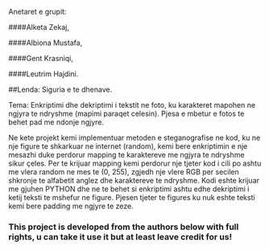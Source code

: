 Anetaret e grupit:

####Alketa Zekaj,

####Albiona Mustafa,

####Gent Krasniqi,

####Leutrim Hajdini.

##Lenda: Siguria e te dhenave.

Tema: Enkriptimi dhe dekriptimi i tekstit ne foto, ku karakteret mapohen ne ngjyra te ndryshme (mapimi paraqet celesin). Pjesa e mbetur e fotos te behet pad me ndonje ngjyre.


Ne kete projekt kemi implementuar metoden e steganografise ne kod, ku ne nje figure te shkarkuar ne internet (random), kemi bere enkriptimin e nje mesazhi duke perdorur mapping te karaktereve me ngjyra te ndryshme sikur çeles.
Per te krijuar mapping kemi perdorur nje tjeter kod i cili po ashtu me vlera random ne mes te (0, 255), zgjedh nje vlere RGB per secilen shkronje te alfabetit anglez dhe karaktereve te ndryshme. 
Kodi eshte krijuar me gjuhen PYTHON dhe ne te behet si enkriptimi ashtu edhe dekriptimi i ketij teksti te mshefur ne figure.
Pjesen tjeter te figures ku nuk eshte teksti kemi bere padding me ngjyre te zeze.

### This project is developed from the authors below with full rights, u can take it use it but at least leave credit for us!

